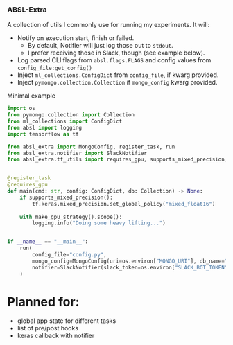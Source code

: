 ### ABSL-Extra

A collection of utils I commonly use for running my experiments.
It will:
- Notify on execution start, finish or failed.
  - By default, Notifier will just log those out to `stdout`.
  - I prefer receiving those in Slack, though (see example below).
- Log parsed CLI flags from `absl.flags.FLAGS` and config values from `config_file:get_config()`
- Inject `ml_collections.ConfigDict` from `config_file`, if kwarg provided.
- Inject `pymongo.collection.Collection` if `mongo_config` kwarg provided.

Minimal example

```python
import os
from pymongo.collection import Collection
from ml_collections import ConfigDict
from absl import logging
import tensorflow as tf

from absl_extra import MongoConfig, register_task, run
from absl_extra.notifier import SlackNotifier
from absl_extra.tf_utils import requires_gpu, supports_mixed_precision, make_gpu_strategy


@register_task
@requires_gpu
def main(cmd: str, config: ConfigDict, db: Collection) -> None:
    if supports_mixed_precision():
        tf.keras.mixed_precision.set_global_policy("mixed_float16")
    
    with make_gpu_strategy().scope():
        logging.info("Doing some heavy lifting...")    


if __name__ == "__main__":
    run(
        config_file="config.py",
        mongo_config=MongoConfig(uri=os.environ["MONGO_URI"], db_name="my_project", collection="experiment_1"),
        notifier=SlackNotifier(slack_token=os.environ["SLACK_BOT_TOKEN"], channel_id=os.environ["CHANNEL_ID"]),
    )
```


# Planned for:
- global app state for different tasks
- list of pre/post hooks 
- keras callback with notifier
